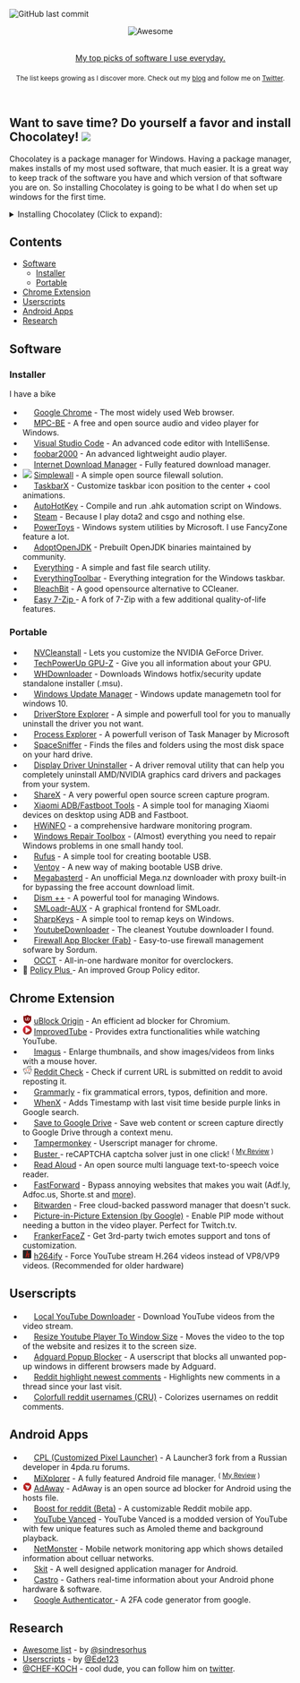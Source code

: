 ![GitHub last commit](https://img.shields.io/github/last-commit/AzimsTech/MySoftwareList)
<div align="center">
	<img src="https://azimstech.github.io/img/new-cover.png" alt="Awesome">
	<br>
	<br>
	<p>
		<a href="https://www.azimstech.github.io">My top picks of software I use everyday.</a>
	</p>
	
</div>


<!--
<p align="center">
	<b>✨ Prelaunching the <a href="https://awesomeweekly.co">Awesome Weekly</a> newsletter! ✨</b>
	<b> Vote it up on <a href="https://www.producthunt.com/posts/awesome-weekly">Product Hunt</a></b>
</p>

<br>
-->

<!--
<p align="center">
	<a href="awesome.md">Homepage</a>&nbsp;&nbsp;&nbsp;
	<a href="contributing.md">List repo</a>&nbsp;&nbsp;&nbsp;
	<a href="create-list.md">Creating a list</a>&nbsp;&nbsp;&nbsp;
	<a href="https://twitter.com/AzimsLives">Twitter</a>&nbsp;&nbsp;&nbsp;
	<a href="https://www.github.com/AzimsTech">GitHub</a>
</p>

<br>
-->

<p align="center">
	<sub>The list keeps growing as I discover more. Check out my <a href="https://azimstech.github.io">blog</a> and follow me on <a href="https://twitter.com/azimslives">Twitter</a>.</sub>
</p>
<br>

## Want to save time? Do yourself a favor and install Chocolatey! <img src="https://cdn.rawgit.com/chocolatey/choco/14a627932c78c8baaba6bef5f749ebfa1957d28d/docs/logo/chocolateyicon.gif" height="43px">
Chocolatey is a package manager for Windows. Having a package manager, makes installs of my most used software, that much easier. It is a great way to keep track of the software you have and which version of that software you are on.
So installing Chocolatey is going to be what I do when set up windows for the first time.

<details>
<p>
	<summary>Installing Chocolatey (Click to expand):</summary>
	
Run the following command in **Powershell**: 
~~~
Set-ExecutionPolicy Bypass -Scope Process -Force; iex ((New-Object System.Net.WebClient).DownloadString('https://chocolatey.org/install.ps1'))
~~~

To install Chocolatey GUI, run the following command:
~~~
choco install chocolateygui -y
~~~

</details>

## Contents

- [Software](#software)
	- [Installer](#installer)
	- [Portable](#portable)
- [Chrome Extension](#chrome-extension)
- [Userscripts](#userscripts)
- [Android Apps](#android-apps)
- [Research](#research)

## Software


### Installer
  <label for="vehicle1"> I have a bike</label><br>

- <img src="http://s2.googleusercontent.com/s2/favicons?domain_url=https://www.google.com/chrome/" width="16px" height="16px"> [Google Chrome](https://cloud.google.com/chrome-enterprise/browser/download/?h1=en) - The most widely used Web browser.
- <img src="https://a.fsdn.com/allura/p/mpcbe/icon?1548646911?&w=90" width="16px" height="16px"> [MPC-BE](https://sourceforge.net/projects/mpcbe/) - A free and open source audio and video player for Windows.
- <img src="http://s2.googleusercontent.com/s2/favicons?domain_url=https://code.visualstudio.com/" width="16px" height="16px"> [Visual Studio Code](https://code.visualstudio.com/) - An advanced code editor with IntelliSense.
- <img src="https://www.foobar2000.org/favicon.ico" width="16px" height="16px"> [foobar2000](https://www.foobar2000.org/download) - An advanced lightweight audio player.
- <img src="http://s2.googleusercontent.com/s2/favicons?domain_url=https://www.internetdownloadmanager.com/" width="16px" height="16px"> [Internet Download Manager](https://www.internetdownloadmanager.com/download.html) - Fully featured download manager.
- <img src="https://raw.githubusercontent.com/henrypp/simplewall/master/src/res/100.ico" height="16px"> [Simplewall](https://github.com/henrypp/simplewall/releases) - A simple open source filewall solution.
- <img src="https://raw.githubusercontent.com/ChrisAnd1998/TaskbarX/master/TaskbarX/TaskbarX/Resources/icon.ico" width="16px" height="16px"> [TaskbarX](https://github.com/ChrisAnd1998/TaskbarX) -  Customize taskbar icon position to the center + cool animations.
- <img src="http://s2.googleusercontent.com/s2/favicons?domain_url=https://www.autohotkey.com" width="16px" height="16px"> [AutoHotKey](https://www.autohotkey.com/download/) - Compile and run .ahk automation script on Windows.
- <img src="http://s2.googleusercontent.com/s2/favicons?domain_url=https://store.steampowered.com" width="16px" height="16px"> [Steam](https://store.steampowered.com/about/) - Because I play dota2 and csgo and nothing else.
- <img src="https://raw.githubusercontent.com/microsoft/PowerToys/master/src/runner/svgs/icon.ico" width="16px" height="16px"> [PowerToys](https://github.com/microsoft/PowerToys) - Windows system utilities by Microsoft. I use FancyZone feature a lot.
- <img src="http://s2.googleusercontent.com/s2/favicons?domain_url=https://adoptopenjdk.net/" width="16px" height="16px"> [AdoptOpenJDK](https://adoptopenjdk.net/) - Prebuilt OpenJDK binaries maintained by community.
- <img src="http://s2.googleusercontent.com/s2/favicons?domain_url=https://www.voidtools.com/" width="16px" height="16px"> [Everything](https://www.voidtools.com/) - A simple and fast file search utility.
- <img src="http://s2.googleusercontent.com/s2/favicons?domain_url=https://www.voidtools.com/" width="16px" height="16px"> [EverythingToolbar](https://github.com/stnkl/EverythingToolbar) - Everything integration for the Windows taskbar.
- <img src="https://raw.githubusercontent.com/bleachbit/bleachbit/master/bleachbit.png" width="16px" height="16px"> [BleachBit](https://www.bleachbit.org/) - A good opensource alternative to CCleaner.
- <img src="http://s2.googleusercontent.com/s2/favicons?domain_url=http://www.e7z.org/" width="16px" height="16px"> [Easy 7-Zip
](http://www.e7z.org/) -  A fork of 7-Zip with a few additional quality-of-life features.

### Portable
- <img src="https://tpucdn.com/download/images/133_icon-v1633446676877.png" width="16px" height="16px"> [ NVCleanstall](https://www.techpowerup.com/download/techpowerup-gpu-z/) - Lets you customize the NVIDIA GeForce Driver.
- <img src="https://tpucdn.com/download/images/37_icon-v1633446676877.png" width="16px" height="16px"> [ TechPowerUp GPU-Z](https://www.techpowerup.com/download/techpowerup-nvcleanstall/) - Give you all information about your GPU.
- <img src="http://s2.googleusercontent.com/s2/favicons?domain_url=https://support.microsoft.com/" width="16px" height="16px"> [WHDownloader](https://forums.mydigitallife.net/threads/whdownloader-download.66243/) - Downloads Windows hotfix/security update standalone installer (.msu).
- <img src="https://raw.githubusercontent.com/DavidXanatos/wumgr/master/wumgr/wu.ico" width="16px" height="16px"> [Windows Update Manager](https://github.com/DavidXanatos/wumgr/releases) - Windows update managemetn tool for windows 10.
- <img src="https://raw.githubusercontent.com/lostindark/DriverStoreExplorer/master/Rapr/icon.ico" width="16px" height="16px"> [DriverStore Explorer](https://github.com/lostindark/DriverStoreExplorer) - A simple and powerfull tool for you to manually uninstall the driver you not want.
- <img src="https://raw.githubusercontent.com/maciakl/Setup-Assistant/master/icons/new/procexp.ico" width="16px" height="16px"> [Process Explorer](https://docs.microsoft.com/en-us/sysinternals/downloads/process-explorer) - A powerfull verison of Task Manager by Microsoft
- <img src="https://chocolatey.org/content/packageimages/spacesniffer.1.3.0.2.png" width="16px" height="16px"> [SpaceSniffer](http://www.uderzo.it/main_products/space_sniffer/) - Finds the files and folders using the most disk space on your hard drive.
- <img src="https://raw.githubusercontent.com/Wagnard/display-drivers-uninstaller/WPF/display-driver-uninstaller/Display%20Driver%20Uninstaller/Resources/DDU.ico" width="16px" height="16px"> [Display Driver Uninstaller](https://www.guru3d.com/files-details/display-driver-uninstaller-download.html) - A driver removal utility that can help you completely uninstall AMD/NVIDIA graphics card drivers and packages from your system.
- <img src="http://s2.googleusercontent.com/s2/favicons?domain_url=https://getsharex.com/" width="16px" height="16px"> [ShareX](https://github.com/ShareX/ShareX/releases) - A very powerful open source screen capture program.
- <img src="https://raw.githubusercontent.com/Saki-EU/XiaomiADBFastbootTools/master/src/main/resources/icon.png" width="16px" height="16px"> [Xiaomi ADB/Fastboot Tools](https://github.com/Saki-EU/XiaomiADBFastbootTools/releases) - A simple tool for managing Xiaomi devices on desktop using ADB and Fastboot.
- <img src="http://s2.googleusercontent.com/s2/favicons?domain_url=https://www.hwinfo.com/" width="16px" height="16px"> [HWiNFO](https://www.hwinfo.com/download/) - a comprehensive hardware monitoring program.
- <img src="http://s2.googleusercontent.com/s2/favicons?domain_url=https://windows-repair-toolbox.com/" width="16px" height="16px"> [Windows Repair Toolbox](https://windows-repair-toolbox.com/) - (Almost) everything you need to repair Windows problems in one small handy tool.
- <img src="https://raw.githubusercontent.com/pbatard/rufus/master/res/icons/rufus-128.png" width="16px" height="16px"> [Rufus](https://github.com/pbatard/rufus) - A simple tool for creating bootable USB.
- <img src="https://raw.githubusercontent.com/ventoy/Ventoy/master/ICON/logo_16.png" width="16px" height="16px"> [Ventoy](https://github.com/ventoy/Ventoy) - A new way of making bootable USB drive.
- <img src="https://github.com/tonikelope/megabasterd/blob/master/src/main/resources/images/pica_roja_big.png" width="16px" height="16px"> [Megabasterd](https://github.com/tonikelope/megabasterd) - An unofficial Mega.nz downloader with proxy built-in for bypassing the free account download limit. 
- <img src="https://www.chuyu.me/images/logo.png" width="16px" height="16px"> [Dism ++](https://www.chuyu.me/en/index.html) -  A powerful tool for managing Windows.
- <img src="https://raw.githubusercontent.com/thelucifermorningstar/SMLoadr-AUX/master/favicon.ico" width="16px" height="16px"> [SMLoadr-AUX](https://github.com/thelucifermorningstar/SMLoadr-AUX) - A graphical frontend for SMLoadr.
- <img src="https://raw.githubusercontent.com/randyrants/sharpkeys/master/SharpKeys/App.ico" width="16px" height="16px"> [SharpKeys](https://github.com/randyrants/sharpkeys) - A simple tool to remap keys on Windows.
- <img src="https://raw.githubusercontent.com/Tyrrrz/YoutubeDownloader/master/favicon.png" width="16px" height="16px"> [YoutubeDownloader](https://github.com/Tyrrrz/YoutubeDownloader) - The cleanest Youtube downloader I found. 
- <img src="http://s2.googleusercontent.com/s2/favicons?domain_url=https://www.sordum.org/" width="16px" height="16px"> [Firewall App Blocker (Fab)](https://www.sordum.org/8125/) - Easy-to-use firewall management sofware by Sordum.
- <img src="http://s2.googleusercontent.com/s2/favicons?domain_url=https://www.ocbase.com/" width="16px" height="16px"> [OCCT](https://www.sordum.org/8125/) - All-in-one hardware monitor for overclockers.
- 🧰 [Policy Plus
](https://github.com/Fleex255/PolicyPlus) - An improved Group Policy editor.

## Chrome Extension

- <img src="https://raw.githubusercontent.com/gorhill/uBlock/master/src/img/icon_128.png" width="16px" height="16px"> [uBlock Origin](https://chrome.google.com/webstore/detail/ublock-origin/cjpalhdlnbpafiamejdnhcphjbkeiagm) - An efficient ad blocker for Chromium.
- <img src="https://raw.githubusercontent.com/code4charity/YouTube-Extension/master/assets/icons/16.png" width="16px" height="16px"> [ImprovedTube](https://chrome.google.com/webstore/detail/improve-youtube-open-sour/bnomihfieiccainjcjblhegjgglakjdd) - Provides extra functionalities while watching YouTube.
- <img src="https://lh3.googleusercontent.com/x5f7Aujt2v3tZ6v9C29lLZ8Sau55N6VCSsa8LcB8TJHIwZ9pZW50EFu3pR-g8roHQ7qFimZtG8CeWJ8ulpmlW3-9zQ=w128-h128-e365-rj-sc0x00ffffff" width="16px" height="16px"> [Imagus](https://chrome.google.com/webstore/detail/imagus/immpkjjlgappgfkkfieppnmlhakdmaab?hl=en) - Enlarge thumbnails, and show images/videos from links with a mouse hover.
- <img src="https://raw.githubusercontent.com/hsbakshi/reddit-check/master/images/alien38.png" width="16px" height="16px"> [Reddit Check](https://chrome.google.com/webstore/detail/reddit-check/mllceaiaedaingchlgolnfiibippgkmj) - Check if current URL is submitted on reddit to avoid reposting it.
- <img src="http://s2.googleusercontent.com/s2/favicons?domain_url=https://www.grammarly.com/" width="16px" height="16px"> [Grammarly](https://chrome.google.com/webstore/detail/grammarly-for-chrome/kbfnbcaeplbcioakkpcpgfkobkghlhen) - fix grammatical errors, typos, definition and more.
- <img src="http://s2.googleusercontent.com/s2/favicons?domain_url=https://www.whenx.io/" width="16px" height="16px"> [WhenX](https://chrome.google.com/webstore/detail/whenx-organize-your-googl/dgafcidlgmbcehokgdeghmfnbpbfhihh) - Adds Timestamp with last visit time beside purple links in Google search.
- <img src="http://s2.googleusercontent.com/s2/favicons?domain_url=https://www.google.com/drive/" width="16px" height="16px"> [Save to Google Drive](https://chrome.google.com/webstore/detail/save-to-google-drive/gmbmikajjgmnabiglmofipeabaddhgne) - Save web content or screen capture directly to Google Drive through a context menu.
- <img src="http://s2.googleusercontent.com/s2/favicons?domain_url=http://tampermonkey.net/" width="16px" height="16px"> [Tampermonkey](https://chrome.google.com/webstore/detail/tampermonkey/dhdgffkkebhmkfjojejmpbldmpobfkfo?hl=en) - Userscript manager for chrome.
- <img src="https://i.imgur.com/4DvR5ip.png" width="16px" height="16px"> [Buster ](https://chrome.google.com/webstore/detail/buster-captcha-solver-for/mpbjkejclgfgadiemmefgebjfooflfhl) - reCAPTCHA captcha solver just in one click! <sup>( [My Review](https://azimstech.github.io/posts/2019-04-01-buster-solve-recaptcha-with-just-one-click/) )</sup>
- <img src="https://raw.githubusercontent.com/ken107/read-aloud/master/img/icon-48.png" width="16px" height="16px"> [Read Aloud](https://chrome.google.com/webstore/detail/read-aloud-a-text-to-spee/hdhinadidafjejdhmfkjgnolgimiaplp) - An open source multi language text-to-speech voice reader.
- <img src="http://s2.googleusercontent.com/s2/favicons?domain_url=https://fastforward.team/" width="16px" height="16px"> [FastForward](https://fastforward.team/) - Bypass annoying websites that makes you wait (Adf.ly, Adfoc.us, Shorte.st and [more](https://fastforward.team/example-links)).
- <img src="http://s2.googleusercontent.com/s2/favicons?domain_url=https://bitwarden.com/" width="16px" height="16px"> [Bitwarden](https://chrome.google.com/webstore/detail/bitwarden-free-password-m/nngceckbapebfimnlniiiahkandclblb) - Free cloud-backed password manager that doesn't suck.
- <img src="https://lh3.googleusercontent.com/vkdVJkr8e5ARyx8qDADvfDmZgdUKkcyhrbKjFYaRWMzDTRO0sosh9RKBUjgAM4bRlSCfX2J6sA=w128-h128-e365" width="16px" height="16px"> [Picture-in-Picture Extension (by Google)](https://chrome.google.com/webstore/detail/picture-in-picture-extens/hkgfoiooedgoejojocmhlaklaeopbecg) - Enable PIP mode without needing a button in the video player. Perfect for Twitch.tv.
- <img src="https://lh3.googleusercontent.com/sEwW92PNO8yx39NspIzhuCSSXgk3jur8xF0ZRKNZnIHM90ux467KRK5d8SJxT-rxYG0J9pKB=w128-h128-e365" width="16px" height="16px"> [FrankerFaceZ](https://chrome.google.com/webstore/detail/frankerfacez/fadndhdgpmmaapbmfcknlfgcflmmmieb) - Get 3rd-party twich emotes support and tons of customization. 
- <img src="https://raw.githubusercontent.com/erkserkserks/h264ify/master/icons/icon16.png" width="16px" height="16px"> [h264ify](https://chrome.google.com/webstore/detail/h264ify/aleakchihdccplidncghkekgioiakgal) - Force YouTube stream H.264 videos instead of VP8/VP9 videos. (Recommended for older hardware)

<!--- TEMPLATE 
- <img src="http://s2.googleusercontent.com/s2/favicons?domain_url=websiteURL" width="16px" height="16px"> [extension](extensionURL) - description
 --->


## Userscripts
- <img src="http://s2.googleusercontent.com/s2/favicons?domain_url=https://www.youtube.com" width="16px" height="16px"> [Local YouTube Downloader](https://greasyfork.org/en/scripts/369400-local-youtube-downloader) - Download YouTube videos from the video stream.
- <img src="http://s2.googleusercontent.com/s2/favicons?domain_url=https://www.youtube.com" width="16px" height="16px"> [Resize Youtube Player To Window Size](https://github.com/Zren/ResizeYoutubePlayerToWindowSize/) - Moves the video to the top of the website and resizes it to the screen size.
- <img src="https://cdn.adguard.com/public/Userscripts/AdguardPopupBlocker/2.5/assets/128.png" width="16px" height="16px"> [Adguard Popup Blocker](https://github.com/AdguardTeam/PopupBlocker) - A userscript that blocks all unwanted pop-up windows in different browsers made by Adguard.
- <img src="http://s2.googleusercontent.com/s2/favicons?domain_url=https://www.reddit.com" width="16px" height="16px"> [Reddit highlight newest comments](https://greasyfork.org/en/scripts/1868-reddit-highlight-newest-comments) - Highlights new comments in a thread since your last visit.
- <img src="http://s2.googleusercontent.com/s2/favicons?domain_url=https://www.reddit.com" width="16px" height="16px"> [Colorfull reddit usernames (CRU)](https://greasyfork.org/en/scripts/757-colorfull-reddit-usernames-cru) - Colorizes usernames on reddit comments.

## Android Apps
- <img src="https://lh3.googleusercontent.com/-ISn3ZUVPTDFLogmmQAhmkVeLj6V6m5bmLAHu0IrS_ZmNwgRDIiVZLZI4-bxppjd-BtT=s180-rw" width="16px" height="16px"> [CPL (Customized Pixel Launcher)](https://play.google.com/store/apps/details?id=ru.whatau.cpl) - A Launcher3 fork from a Russian developer in 4pda.ru forums.
- <img src="https://labs-public-dl.xda-cdn.com/images/137bc806-f19f-4579-8213-f94d9efb93da.png" width="16px" height="16px"> [MiXplorer](https://mixplorer.com/) - A fully featured Android file manager. <sup>( [My Review](https://azimstech.github.io/posts/2019-04-02-this-is-why-i-stopped-using-the-google-drive-app/) )</sup>
- <img src="https://raw.githubusercontent.com/AdAway/AdAway/master/app/src/main/res/mipmap-mdpi/icon.png" width="16px" height="16px"> [AdAway](https://f-droid.org/packages/org.adaway/) - AdAway is an open source ad blocker for Android using the hosts file.
- <img src="https://lh3.googleusercontent.com/GF71STDEmTKhbEexCYbePXAjYym_ee8E6WR7_R8jr5_Xf10jfL0Kibkjfl33zDrJBw=s180-rw" width="16px" height="16px"> [Boost for reddit (Beta)](https://play.google.com/store/apps/details?id=com.rubenmayayo.reddit&hl=en) - A customizable Reddit mobile app.
- <img src="http://s2.googleusercontent.com/s2/favicons?domain_url=https://vancedapp.com/" width="16px" height="16px"> [YouTube Vanced](https://vancedapp.com/) - YouTube Vanced is a modded version of YouTube with few unique features such as Amoled theme and background playback.
- <img src="https://lh3.googleusercontent.com/gRRCR6kTFi0kYQH2Gj6L5iAhJS0gUA034AbcRmVipwHL1a_OhvvhMF1UzCWWVo0SDCKS=s180-rw" width="16px" height="16px"> [NetMonster](https://play.google.com/store/apps/details?id=cz.mroczis.netmonster) -  Mobile network monitoring app which shows detailed information about celluar networks.
- <img src="https://lh3.googleusercontent.com/XDUGlucYcWXmC5i_0CT6VKsXWSIf7DKbI4eVhFJnBa35tK6DtdpoE9tD4J9baKaP7w=s180-rw" width="16px" height="16px"> [Skit](https://play.google.com/store/apps/details?id=com.pavelrekun.skit) - A well designed application manager for Android.
- <img src="https://lh3.googleusercontent.com/1TanYJs_HlZ0g_MczOnWeY4JBljwYxpfM_DIihOHjF45A6S83RzAxUgui1wy2E3M1Q=s180-rw" width="16px" height="16px"> [Castro](https://play.google.com/store/apps/details?id=com.itemstudio.castro) - Gathers real-time information about your Android phone hardware & software.
- <img src="https://lh3.googleusercontent.com/HPc5gptPzRw3wFhJE1ZCnTqlvEvuVFBAsV9etfouOhdRbkp-zNtYTzKUmUVPERSZ_lAL=s180-rw" width="16px" height="16px"> [Google Authenticator
](https://play.google.com/store/apps/details?id=com.google.android.apps.authenticator2) - A  2FA code generator from google.

## Research
- [Awesome list](https://github.com/sindresorhus/awesome#readme) - by [@sindresorhus](https://github.com/sindresorhus)
- [Userscripts](https://github.com/Ede123/userscripts) - by [@Ede123](https://twitter.com/Ede123)
- [@CHEF-KOCH](https://github.com/CHEF-KOCH) - cool dude, you can follow him on [twitter](https://twitter.com/CKsTechNews).
<!--stackedit_data:
eyJoaXN0b3J5IjpbMjA1MDIzMTUzNCwyMDE4MDE1NjQzLDE4Nj
gwMDM1NjIsLTEzMzk2MTkyNTMsMTU3MTY3NTAyOCwtNDIwODk3
NjQ0LDIwNzQ0Njg4MTQsLTE4OTM4MTY0NCwtODExMTc1MDYzXX
0=
-->